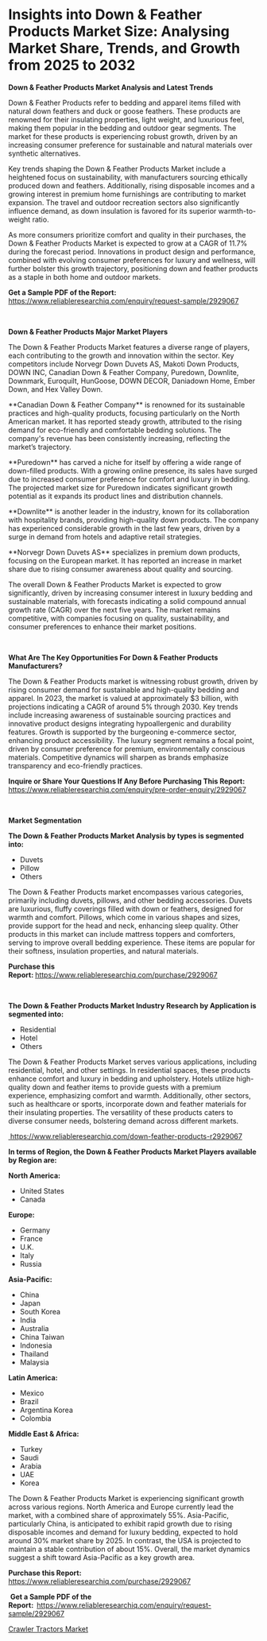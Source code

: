 <p><h1>Insights into Down & Feather Products Market Size: Analysing Market Share, Trends, and Growth from 2025 to 2032</h1></p><p><strong>Down & Feather Products Market Analysis and Latest Trends</strong></p>
<p><p>Down & Feather Products refer to bedding and apparel items filled with natural down feathers and duck or goose feathers. These products are renowned for their insulating properties, light weight, and luxurious feel, making them popular in the bedding and outdoor gear segments. The market for these products is experiencing robust growth, driven by an increasing consumer preference for sustainable and natural materials over synthetic alternatives. </p><p>Key trends shaping the Down & Feather Products Market include a heightened focus on sustainability, with manufacturers sourcing ethically produced down and feathers. Additionally, rising disposable incomes and a growing interest in premium home furnishings are contributing to market expansion. The travel and outdoor recreation sectors also significantly influence demand, as down insulation is favored for its superior warmth-to-weight ratio.</p><p>As more consumers prioritize comfort and quality in their purchases, the Down & Feather Products Market is expected to grow at a CAGR of 11.7% during the forecast period. Innovations in product design and performance, combined with evolving consumer preferences for luxury and wellness, will further bolster this growth trajectory, positioning down and feather products as a staple in both home and outdoor markets.</p></p>
<p><strong>Get a Sample PDF of the Report:&nbsp;</strong> <a href="https://www.reliableresearchiq.com/enquiry/request-sample/2929067?utm_campaign=2336&utm_medium=2&utm_source=Github&utm_content=ia&utm_term=12032025&utm_id=down-feather-products">https://www.reliableresearchiq.com/enquiry/request-sample/2929067</a></p>
<p>&nbsp;</p>
<p><strong>Down & Feather Products Major Market Players</strong></p>
<p><p>The Down & Feather Products Market features a diverse range of players, each contributing to the growth and innovation within the sector. Key competitors include Norvegr Down Duvets AS, Makoti Down Products, DOWN INC, Canadian Down & Feather Company, Puredown, Downlite, Downmark, Euroquilt, HunGoose, DOWN DECOR, Daniadown Home, Ember Down, and Hex Valley Down.</p><p>**Canadian Down & Feather Company** is renowned for its sustainable practices and high-quality products, focusing particularly on the North American market. It has reported steady growth, attributed to the rising demand for eco-friendly and comfortable bedding solutions. The company's revenue has been consistently increasing, reflecting the market’s trajectory.</p><p>**Puredown** has carved a niche for itself by offering a wide range of down-filled products. With a growing online presence, its sales have surged due to increased consumer preference for comfort and luxury in bedding. The projected market size for Puredown indicates significant growth potential as it expands its product lines and distribution channels.</p><p>**Downlite** is another leader in the industry, known for its collaboration with hospitality brands, providing high-quality down products. The company has experienced considerable growth in the last few years, driven by a surge in demand from hotels and adaptive retail strategies. </p><p>**Norvegr Down Duvets AS** specializes in premium down products, focusing on the European market. It has reported an increase in market share due to rising consumer awareness about quality and sourcing.</p><p>The overall Down & Feather Products Market is expected to grow significantly, driven by increasing consumer interest in luxury bedding and sustainable materials, with forecasts indicating a solid compound annual growth rate (CAGR) over the next five years. The market remains competitive, with companies focusing on quality, sustainability, and consumer preferences to enhance their market positions.</p></p>
<p>&nbsp;</p>
<p><strong>What Are The Key Opportunities For Down & Feather Products Manufacturers?</strong></p>
<p><p>The Down & Feather Products market is witnessing robust growth, driven by rising consumer demand for sustainable and high-quality bedding and apparel. In 2023, the market is valued at approximately $3 billion, with projections indicating a CAGR of around 5% through 2030. Key trends include increasing awareness of sustainable sourcing practices and innovative product designs integrating hypoallergenic and durability features. Growth is supported by the burgeoning e-commerce sector, enhancing product accessibility. The luxury segment remains a focal point, driven by consumer preference for premium, environmentally conscious materials. Competitive dynamics will sharpen as brands emphasize transparency and eco-friendly practices.</p></p>
<p><strong>Inquire or Share Your Questions If Any Before Purchasing This Report:</strong> <a href="https://www.reliableresearchiq.com/enquiry/pre-order-enquiry/2929067?utm_campaign=2336&utm_medium=2&utm_source=Github&utm_content=ia&utm_term=12032025&utm_id=down-feather-products">https://www.reliableresearchiq.com/enquiry/pre-order-enquiry/2929067</a></p>
<p>&nbsp;</p>
<p><strong>Market Segmentation</strong></p>
<p><strong>The Down & Feather Products Market Analysis by types is segmented into:</strong></p>
<p><ul><li>Duvets</li><li>Pillow</li><li>Others</li></ul></p>
<p><p>The Down & Feather Products market encompasses various categories, primarily including duvets, pillows, and other bedding accessories. Duvets are luxurious, fluffy coverings filled with down or feathers, designed for warmth and comfort. Pillows, which come in various shapes and sizes, provide support for the head and neck, enhancing sleep quality. Other products in this market can include mattress toppers and comforters, serving to improve overall bedding experience. These items are popular for their softness, insulation properties, and natural materials.</p></p>
<p><strong>Purchase this Report:&nbsp;</strong><a href="https://www.reliableresearchiq.com/purchase/2929067?utm_campaign=2336&utm_medium=2&utm_source=Github&utm_content=ia&utm_term=12032025&utm_id=down-feather-products">https://www.reliableresearchiq.com/purchase/2929067</a></p>
<p>&nbsp;</p>
<p><strong>The Down & Feather Products Market Industry Research by Application is segmented into:</strong></p>
<p><ul><li>Residential</li><li>Hotel</li><li>Others</li></ul></p>
<p><p>The Down & Feather Products Market serves various applications, including residential, hotel, and other settings. In residential spaces, these products enhance comfort and luxury in bedding and upholstery. Hotels utilize high-quality down and feather items to provide guests with a premium experience, emphasizing comfort and warmth. Additionally, other sectors, such as healthcare or sports, incorporate down and feather materials for their insulating properties. The versatility of these products caters to diverse consumer needs, bolstering demand across different markets.</p></p>
<p><a href="https://www.reliableresearchiq.com/down-feather-products-r2929067?utm_campaign=2336&utm_medium=2&utm_source=Github&utm_content=ia&utm_term=12032025&utm_id=down-feather-products">&nbsp;https://www.reliableresearchiq.com/down-feather-products-r2929067</a></p>
<p><strong>In terms of Region, the Down & Feather Products Market Players available by Region are:</strong></p>
<p>
    <p> <strong> North America: </strong>
        <ul>
            <li>United States</li>
            <li>Canada</li>
        </ul>
        </p> 
    <p> <strong> Europe: </strong>
        <ul>
            <li>Germany</li>
            <li>France</li>
            <li>U.K.</li>
            <li>Italy</li>
            <li>Russia</li>
        </ul>
        </p> 
    <p> <strong> Asia-Pacific: </strong>
        <ul>
            <li>China</li>
            <li>Japan</li>
            <li>South Korea</li>
            <li>India</li>
            <li>Australia</li>
            <li>China Taiwan</li>
            <li>Indonesia</li>
            <li>Thailand</li>
            <li>Malaysia</li>
        </ul>
        </p> 
    <p> <strong> Latin America: </strong>
        <ul>
            <li>Mexico</li>
            <li>Brazil</li>
            <li>Argentina Korea</li>
            <li>Colombia</li>
        </ul>
        </p> 
    <p> <strong> Middle East & Africa: </strong>
        <ul>
            <li>Turkey</li>
            <li>Saudi</li>
            <li>Arabia</li>
            <li>UAE</li>
            <li>Korea</li>
        </ul>
    </p>
    </p>
<p><p>The Down & Feather Products Market is experiencing significant growth across various regions. North America and Europe currently lead the market, with a combined share of approximately 55%. Asia-Pacific, particularly China, is anticipated to exhibit rapid growth due to rising disposable incomes and demand for luxury bedding, expected to hold around 30% market share by 2025. In contrast, the USA is projected to maintain a stable contribution of about 15%. Overall, the market dynamics suggest a shift toward Asia-Pacific as a key growth area.</p></p>
<p><strong>Purchase this Report: </strong><a href="https://www.reliableresearchiq.com/purchase/2929067?utm_campaign=2336&utm_medium=2&utm_source=Github&utm_content=ia&utm_term=12032025&utm_id=down-feather-products">https://www.reliableresearchiq.com/purchase/2929067</a></p>
<p>&nbsp;<strong>Get a Sample PDF of the Report:&nbsp;&nbsp;</strong><a href="https://www.reliableresearchiq.com/enquiry/request-sample/2929067?utm_campaign=2336&utm_medium=2&utm_source=Github&utm_content=ia&utm_term=12032025&utm_id=down-feather-products">https://www.reliableresearchiq.com/enquiry/request-sample/2929067</a></p>
<p><strong></strong></p>
<p><p><a href="https://github.com/klindsey95/Market-Research-Report-List-1/blob/main/crawler-tractors-market.md?utm_campaign=2336&utm_medium=2&utm_source=Github&utm_content=ia&utm_term=12032025&utm_id=down-feather-products">Crawler Tractors Market</a></p></p>